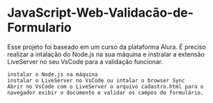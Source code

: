# JavaScript-Web-Validacão-de-Formulario

Esse projeto foi baseado em um curso da plataforma Alura.
É preciso realizar a intalação do Node.js na sua máquina e instralar a extensão LiveServer no seu VsCode para a validação funcionar.

````
instalar o Node.js na máquina
instalar o LiveServer no VsCode ou intalar o browser Sync
Abrir no VsCode com o LiveServer o arquivo cadastro.html para o navegador exibir o documento e validar os campos do formulário.   

````
